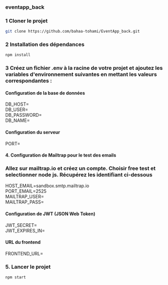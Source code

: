 ### eventapp_back

### 1 Cloner le projet

```bash
git clone https://github.com/bahaa-tohami/EventApp_back.git
```

### 2 Installation des dépendances

```bash
npm install
```

### 3 Créez un fichier .env à la racine de votre projet et ajoutez les variables d'environnement suivantes en mettant les valeurs correspondantes :

#### Configuration de la base de données
DB_HOST=  
DB_USER=  
DB_PASSWORD=  
DB_NAME=  

#### Configuration du serveur
PORT=  

#### 4. Configuration de Mailtrap pour le test des emails
### Allez sur mailtrap.io et créez un compte. Choisir free test et selectionner node js. Récupérez les identifiant ci-dessous
HOST_EMAIL=sandbox.smtp.mailtrap.io  
PORT_EMAIL=2525  
MAILTRAP_USER=  
MAILTRAP_PASS=  

#### Configuration de JWT (JSON Web Token)
JWT_SECRET=  
JWT_EXPIRES_IN=  

#### URL du frontend
FRONTEND_URL=  

### 5. Lancer le projet

```bash
npm start
```

